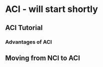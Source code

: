 # ACI - will start shortly

<h2>ACI Tutorial</h2>


<h3>Advantages of ACI</h3>


<h2>Moving from NCI to ACI</h2>
